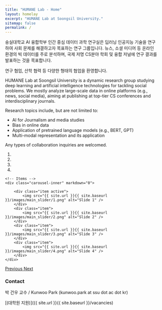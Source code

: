 ```yaml
---
title: "HUMANE Lab - Home"
layout: homelay
excerpt: "HUMANE Lab at Soongsil University."
sitemap: false
permalink: /
---
```


숭실대학교 AI 융합학부 인간 중심 데이터 과학 연구실은 딥러닝 인공지능 기술을 연구하여 사회 문제를 해결하고자 목표하는 연구 그룹입니다.
뉴스, 소셜 미디어 등 온라인 환경의 빅 데이터를 주로 분석하며, 국제 저명 CS분야 학회 및 융합 저널에 연구 결과를 발표하는 것을 목표합니다.

연구 협업, 산학 협력 등 다양한 형태의 협업을 환영합니다.

HUMANE Lab at Soongsil University is a dynamic research group studying deep learning and artificial intelligence technologies for tackling social problems. We mostly analyze large-scale data in online platforms (e.g., news, social media), aiming at publishing at top-tier CS conferences and interdisciplinary journals.

Research topics include, but are not limited to:
- AI for Journalism and media studies
- Bias in online data
- Application of pretrained language models (e.g., BERT, GPT)
- Multi-modal representation and its application

Any types of collaboration inquiries are welcomed. 

<div markdown="0" id="carousel" class="carousel slide" data-ride="carousel" data-interval="5000" data-pause="hover" >
    <!-- Menu -->
    <ol class="carousel-indicators">
        <li data-target="#carousel" data-slide-to="0" class="active"></li>
        <li data-target="#carousel" data-slide-to="1"></li>
        <li data-target="#carousel" data-slide-to="2"></li>
        <li data-target="#carousel" data-slide-to="3"></li>
    </ol>

    <!-- Items -->
    <div class="carousel-inner" markdown="0">

        <div class="item active">
            <img src="{{ site.url }}{{ site.baseurl }}/images/main_slider/1.png" alt="Slide 1" />
        </div>
        <div class="item">
            <img src="{{ site.url }}{{ site.baseurl }}/images/main_slider/2.png" alt="Slide 2" />
        </div>
        <div class="item">
            <img src="{{ site.url }}{{ site.baseurl }}/images/main_slider/3.png" alt="Slide 3" />
        </div>
        <div class="item">
            <img src="{{ site.url }}{{ site.baseurl }}/images/main_slider/4.png" alt="Slide 4" />
        </div>
    </div>
  <a class="left carousel-control" href="#carousel" role="button" data-slide="prev">
    <span class="glyphicon glyphicon-chevron-left" aria-hidden="true"></span>
    <span class="sr-only">Previous</span>
  </a>
  <a class="right carousel-control" href="#carousel" role="button" data-slide="next">
    <span class="glyphicon glyphicon-chevron-right" aria-hidden="true"></span>
    <span class="sr-only">Next</span>
  </a>
</div>

### Contact

박 건우 교수 / Kunwoo Park (kunwoo.park at ssu dot ac dot kr)

 [(대학원 지원)]({{ site.url }}{{ site.baseurl }}/vacancies)
